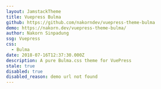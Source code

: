 ```yaml
---
layout: JamstackTheme
title: Vuepress Bulma
github: https://github.com/nakorndev/vuepress-theme-bulma
demo: https://nakorn.dev/vuepress-theme-bulma/
author: Nakorn Sinpadung
ssg: Vuepress
css:
  - Bulma
date: 2018-07-16T12:37:30.000Z
description: A pure Bulma.css theme for VuePress
stale: true
disabled: true
disabled_reason: demo url not found
---
```

